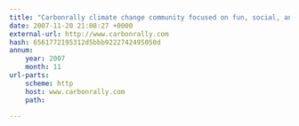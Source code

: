 ```yaml
---
title: "Carbonrally climate change community focused on fun, social, and competitive challenges"
date: 2007-11-20 21:08:27 +0000
external-url: http://www.carbonrally.com
hash: 6561772195312d5bbb9222742495050d
annum:
    year: 2007
    month: 11
url-parts:
    scheme: http
    host: www.carbonrally.com
    path: 

---
```



